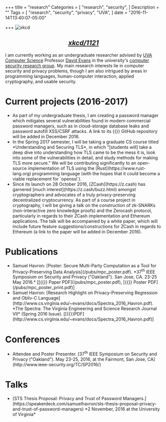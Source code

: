 +++
title = "research"
Categories = [
  "research",
  "security",
]
Description = ""
Tags = [
  "research",
  "security",
  "privacy",
  "UVA",
]
date = "2016-11-14T13:40:07-05:00"

+++
![xkcd](/img/identity.png "hi")
## <div style="text-align:center">*[xkcd/1121](https://xkcd.com/1121/)*</div>
 I am currently working as an undergraduate researcher advised by
 [UVA](http://www.virginia.edu/) [Computer
 Science](http://www.cs.virginia.edu/) Professor [David
 Evans](http://www.cs.virginia.edu/evans) in the university's [computer security research
 group](http://www.jeffersonswheel.org/). 
 My main research interests lie in computer security and privacy problems, 
 though I am also intrigued by areas in programming languages, 
 human-computer interaction, applied cryptography, and usable security. 
 
<h1> Current projects (2016-2017) </h1>
<ul class="ul-interests fa-ul">
<li>
<i class="fa-li fa fa-hand-o-right"></i>
 As part of my undergraduate
 thesis, I am creating a
 password manager which mitigates several vulnerabilities found in modern
 commercial password managers, such as in cloud-storage database leaks and
 password autofill XSS/CSRF attacks. A link to its {{<fa github>}} GitHub repository will be added in
 December 2016.
 </li>

<li>
<i class="fa-li fa fa-hand-o-right"></i>
  In the Spring 2017 semester, I will be taking a graduate CS course titled *Understanding
 and Securing TLS*, in which "[students will] take a deep dive into understanding how TLS came
 to be the mess it is, look into some of the vulnerabilities in detail, and
 study methods for making TLS more secure." We will be contributing
 significantly to an open-source implementation of TLS using the 
 [Rust](https://www.rust-lang.org) programming language (with the hopes that it
 could become a viable replacement for `openssl`).
 </li>

<li>
<i class="fa-li fa fa-hand-o-right"></i>
  Since its launch on 28 October 2016, [ZCash](https://z.cash) has garnered [much
 interest](https://z.cash/buzz.html) amongst cryptographers and advocates of
 a truly privacy-preserving decentralized cryptocurrency. 
 As part of a course project in cryptography, I will be giving a talk on
 the construction of zk-SNARKs (non-interactive zero knowledge proofs) and the
 Zerocash protocol, particularly in regards to their ZCash implementation and
 Ethereum applications. 
 The talk will be accompanied by a white paper, which will include 
 future feature suggestions/constructions for ZCash in regards to Ethereum 
 (a link to the paper will be added in December 2016).
 </li>
 </ul>

<h1> Publications </h1>
<ul class="ul-interests fa-ul">
<li>
<i class="fa-li fa fa-hand-o-right"></i>
Samuel Havron: [Poster: Secure
Multi-Party Computation as a Tool for Privacy-Preserving Data
Analysis](/pubs/mpc_poster.pdf).
*37<sup>th</sup> IEEE Symposium on Security and Privacy ("Oakland"). 
San Jose, CA. 23-25 May 2016.* 
[[{{<fa file-pdf-o>}} Paper PDF](/pubs/mpc_poster.pdf), [{{<fa file-pdf-o>}} Poster PDF](/pubs/mpc_poster_print.pdf)]
</li>
<li>
<i class="fa-li fa fa-hand-o-right"></i>
Samuel Havron: [Research Highlight on Privacy-Preserving Regression and Obliv-C
Language](http://www.cs.virginia.edu/~evans/docs/Spectra_2016_Havron.pdf). 
*The Spectra: The Virginia Engineering and Science Research
Journal &#8550;* (Spring 2016 Issue).
[[{{<fa file-pdf-o>}}PDF](http://www.cs.virginia.edu/~evans/docs/Spectra_2016_Havron.pdf)]
</li>
</ul>

<h1> Conferences </h1>
<ul class="ul-interests fa-ul">
<li>
<i class="fa-li fa fa-hand-o-right"></i>
Attendee and Poster Presenter. 
[37<sup>th</sup> IEEE Symposium on Security and Privacy ("Oakland"). May 23-25, 2016, at the
Fairmont, San Jose, CA](http://www.ieee-security.org/TC/SP2016/)
</li>
</ul>

<h1> Talks </h1>
<ul class="ul-interests fa-ul">
<li>
<i class="fa-li fa fa-hand-o-right"></i>
[STS Thesis Proposal: Privacy and Trust of Password
Managers.](https://speakerdeck.com/samuelhavron/sts-thesis-proposal-privacy-and-trust-of-password-managers)
*2 November, 2016 at the University of Virginia*

<script async class="speakerdeck-embed"
data-id="00d25d30ddcd4fa499fa6b3447be0a49" data-ratio="1.7777777778"
src="//speakerdeck.com/assets/embed.js"></script>
</li>
</ul>

